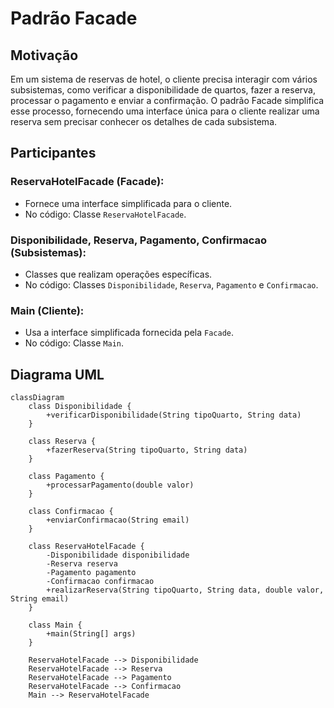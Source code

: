 # Padrão Facade

## Motivação

Em um sistema de reservas de hotel, o cliente precisa interagir com vários subsistemas, como verificar a disponibilidade de quartos, fazer a reserva, processar o pagamento e enviar a confirmação. O padrão Facade simplifica esse processo, fornecendo uma interface única para o cliente realizar uma reserva sem precisar conhecer os detalhes de cada subsistema.

## Participantes

### **ReservaHotelFacade (Facade)**:
- Fornece uma interface simplificada para o cliente.
- No código: Classe `ReservaHotelFacade`.

### **Disponibilidade, Reserva, Pagamento, Confirmacao (Subsistemas)**:
- Classes que realizam operações específicas.
- No código: Classes `Disponibilidade`, `Reserva`, `Pagamento` e `Confirmacao`.

### **Main (Cliente)**:
- Usa a interface simplificada fornecida pela `Facade`.
- No código: Classe `Main`.

## Diagrama UML

```mermaid
classDiagram
    class Disponibilidade {
        +verificarDisponibilidade(String tipoQuarto, String data)
    }

    class Reserva {
        +fazerReserva(String tipoQuarto, String data)
    }

    class Pagamento {
        +processarPagamento(double valor)
    }

    class Confirmacao {
        +enviarConfirmacao(String email)
    }

    class ReservaHotelFacade {
        -Disponibilidade disponibilidade
        -Reserva reserva
        -Pagamento pagamento
        -Confirmacao confirmacao
        +realizarReserva(String tipoQuarto, String data, double valor, String email)
    }

    class Main {
        +main(String[] args)
    }

    ReservaHotelFacade --> Disponibilidade
    ReservaHotelFacade --> Reserva
    ReservaHotelFacade --> Pagamento
    ReservaHotelFacade --> Confirmacao
    Main --> ReservaHotelFacade
